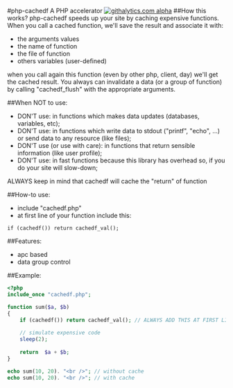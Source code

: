 #php-cachedf
A PHP accelerator
[![githalytics.com alpha](https://cruel-carlota.pagodabox.com/42e4fff8057d7da519432a59d007cfc2 "githalytics.com")](http://githalytics.com/loureirorg/php-cachedf)
##How this works?
php-cachedf speeds up your site by caching expensive functions. When you call a cached function, we'll save the result and associate it with: 
* the arguments values
* the name of function
* the file of function
* others variables (user-defined)

when you call again this function (even by other php, client, day) we'll get the cached result. You always can invalidate a data (or a group of function) by calling "cachedf_flush" with the appropriate arguments.

##When NOT to use:
* DON'T use: in functions which makes data updates (databases, variables, etc);
* DON'T use: in functions which write data to stdout ("printf", "echo", ...) or send data to any resource (like files);
* DON'T use (or use with care): in functions that return sensible information (like user profile);
* DON'T use: in fast functions because this library has overhead so, if you do your site will slow-down;

ALWAYS keep in mind that cachedf will cache the "return" of function

##How-to use:
* include "cachedf.php"
* at first line of your function include this: 
```
if (cachedf()) return cachedf_val();
```

##Features:
* apc based
* data group control

##Example:
```php
<?php
include_once "cachedf.php";

function sum($a, $b)
{
    if (cachedf()) return cachedf_val(); // ALWAYS ADD THIS AT FIRST LINE OF FUNCTION
    
    // simulate expensive code
    sleep(2);
    
    return  $a + $b;
}

echo sum(10, 20). "<br />"; // without cache
echo sum(10, 20). "<br />"; // with cache
```
